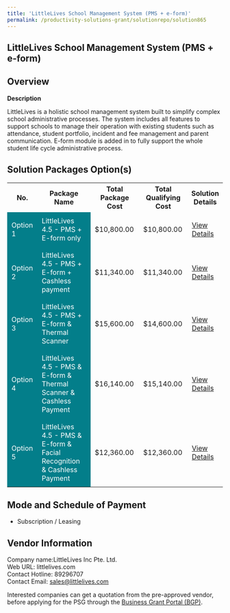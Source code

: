 ```yaml
---
title: 'LittleLives School Management System (PMS + e-form)'
permalink: /productivity-solutions-grant/solutionrepo/solution865
---
```


## LittleLives School Management System (PMS + e-form)

## Overview

**Description**

LittleLives is a holistic school management system built to simplify complex school administrative processes. The system includes all features to support schools to manage their operation with existing students such as attendance, student portfolio, incident and fee management and parent communication. E-form module is added in to fully support the whole student life cycle administrative process.

## Solution Packages Option(s)

<table>
<tr>
<th><b>No.</b></th>
<th><b>Package Name</b></th>
<th><b>Total Package Cost</b></th>
<th><b>Total Qualifying Cost</b></th>
<th><b>Solution Details</b></th>
</tr>
<tr>
<td style='padding: 10px; background-color: #037E8A; color: #FFFFFF;'>Option 1</td>
<td style='padding: 10px; background-color: #037E8A; color: #FFFFFF;'>LittleLives 4.5 - PMS + E-form only</td>
<td style='padding: 10px;'>$10,800.00</td>
<td style='padding: 10px;'>$10,800.00</td>
<td style='padding: 10px;'><a href='/images/psg/Desensitised_Little_Annex_3_CR_wef24Nov2022_Part_1.pdf' target='_blank'>View Details</a></td>
</tr>
<tr>
<td style='padding: 10px; background-color: #037E8A; color: #FFFFFF;'>Option 2</td>
<td style='padding: 10px; background-color: #037E8A; color: #FFFFFF;'>LittleLives 4.5 - PMS + E-form + Cashless payment</td>
<td style='padding: 10px;'>$11,340.00</td>
<td style='padding: 10px;'>$11,340.00</td>
<td style='padding: 10px;'><a href='/images/psg/Desensitised_Little_Annex_3_CR_wef24Nov2022_Part_2.pdf' target='_blank'>View Details</a></td>
</tr>
<tr>
<td style='padding: 10px; background-color: #037E8A; color: #FFFFFF;'>Option 3</td>
<td style='padding: 10px; background-color: #037E8A; color: #FFFFFF;'>LittleLives 4.5 - PMS + E-form & Thermal Scanner</td>
<td style='padding: 10px;'>$15,600.00</td>
<td style='padding: 10px;'>$14,600.00</td>
<td style='padding: 10px;'><a href='/images/psg/Desensitised_Little_Annex_3_CR_wef24Nov2022_Part_3.pdf' target='_blank'>View Details</a></td>
</tr>
<tr>
<td style='padding: 10px; background-color: #037E8A; color: #FFFFFF;'>Option 4</td>
<td style='padding: 10px; background-color: #037E8A; color: #FFFFFF;'>LittleLives 4.5 - PMS & E-form & Thermal Scanner & Cashless Payment</td>
<td style='padding: 10px;'>$16,140.00</td>
<td style='padding: 10px;'>$15,140.00</td>
<td style='padding: 10px;'><a href='/images/psg/Desensitised_Little_Annex_3_CR_wef24Nov2022_Part_4.pdf' target='_blank'>View Details</a></td>
</tr>
<tr>
<td style='padding: 10px; background-color: #037E8A; color: #FFFFFF;'>Option 5</td>
<td style='padding: 10px; background-color: #037E8A; color: #FFFFFF;'>LittleLives 4.5 - PMS & E-form & Facial Recognition & Cashless Payment </td>
<td style='padding: 10px;'>$12,360.00</td>
<td style='padding: 10px;'>$12,360.00</td>
<td style='padding: 10px;'><a href='/images/psg/Desensitised_Little_Annex_3_CR_wef24Nov2022_Part_5.pdf' target='_blank'>View Details</a></td>
</tr>
</table>

## Mode and Schedule of Payment

 - Subscription / Leasing

## Vendor Information

 Company name:LittleLives Inc Pte. Ltd.<br>Web URL: littlelives.com <br>Contact Hotline: 89296707 <br>Contact Email: sales@littlelives.com 

Interested companies can get a quotation from the pre-approved vendor, before applying for the PSG through the <a href='https://www.businessgrants.gov.sg/' target='_blank' rel='noopener'>Business Grant Portal (BGP)</a>.

<script src="/jquery/resize-tables.js"></script>
